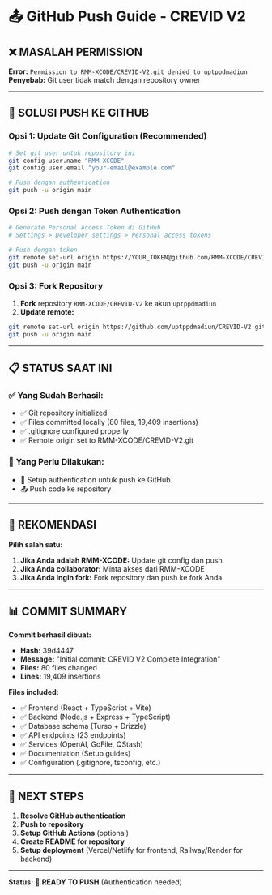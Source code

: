# 📤 GitHub Push Guide - CREVID V2

## ❌ **MASALAH PERMISSION**

**Error:** `Permission to RMM-XCODE/CREVID-V2.git denied to uptppdmadiun`  
**Penyebab:** Git user tidak match dengan repository owner

---

## 🔧 **SOLUSI PUSH KE GITHUB**

### **Opsi 1: Update Git Configuration (Recommended)**

```bash
# Set git user untuk repository ini
git config user.name "RMM-XCODE"
git config user.email "your-email@example.com"

# Push dengan authentication
git push -u origin main
```

### **Opsi 2: Push dengan Token Authentication**

```bash
# Generate Personal Access Token di GitHub
# Settings > Developer settings > Personal access tokens

# Push dengan token
git remote set-url origin https://YOUR_TOKEN@github.com/RMM-XCODE/CREVID-V2.git
git push -u origin main
```

### **Opsi 3: Fork Repository**

1. **Fork** repository `RMM-XCODE/CREVID-V2` ke akun `uptppdmadiun`
2. **Update remote:**
```bash
git remote set-url origin https://github.com/uptppdmadiun/CREVID-V2.git
git push -u origin main
```

---

## 📋 **STATUS SAAT INI**

### ✅ **Yang Sudah Berhasil:**
- ✅ Git repository initialized
- ✅ Files committed locally (80 files, 19,409 insertions)
- ✅ .gitignore configured properly
- ✅ Remote origin set to RMM-XCODE/CREVID-V2.git

### 🔄 **Yang Perlu Dilakukan:**
- 🔑 Setup authentication untuk push ke GitHub
- 📤 Push code ke repository

---

## 🎯 **REKOMENDASI**

**Pilih salah satu:**

1. **Jika Anda adalah RMM-XCODE:** Update git config dan push
2. **Jika Anda collaborator:** Minta akses dari RMM-XCODE
3. **Jika Anda ingin fork:** Fork repository dan push ke fork Anda

---

## 📊 **COMMIT SUMMARY**

**Commit berhasil dibuat:**
- **Hash:** 39d4447
- **Message:** "Initial commit: CREVID V2 Complete Integration"
- **Files:** 80 files changed
- **Lines:** 19,409 insertions

**Files included:**
- ✅ Frontend (React + TypeScript + Vite)
- ✅ Backend (Node.js + Express + TypeScript)
- ✅ Database schema (Turso + Drizzle)
- ✅ API endpoints (23 endpoints)
- ✅ Services (OpenAI, GoFile, QStash)
- ✅ Documentation (Setup guides)
- ✅ Configuration (.gitignore, tsconfig, etc.)

---

## 🚀 **NEXT STEPS**

1. **Resolve GitHub authentication**
2. **Push to repository**
3. **Setup GitHub Actions** (optional)
4. **Create README for repository**
5. **Setup deployment** (Vercel/Netlify for frontend, Railway/Render for backend)

---

**Status:** 🔄 **READY TO PUSH** (Authentication needed)